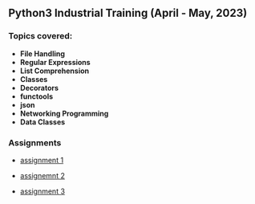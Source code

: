 ## Python3 Industrial Training (April - May, 2023)

### Topics covered:

* **File Handling**
* **Regular Expressions**
* **List Comprehension**
* **Classes**
* **Decorators**
* **functools**
* **json**
* **Networking Programming**
* **Data Classes**

### Assignments
* [assignment 1](https://github.com/ybezginova2016/python3_industrial_training/tree/main/session_2/assignments_2)

* [assignemnt 2](https://github.com/ybezginova2016/python3_industrial_training/tree/main/session_4_classes/assignment_4)

* [assignment 3](https://github.com/ybezginova2016/python3_industrial_training/tree/main/session_6_decor_json/assignment_6)
